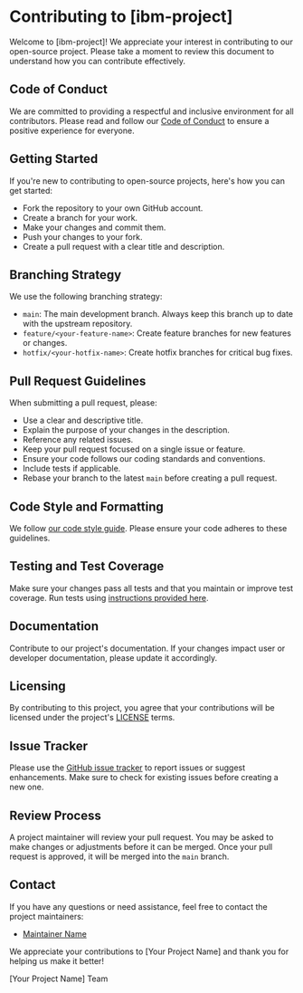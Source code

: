 # Contributing to [ibm-project]

Welcome to [ibm-project]! We appreciate your interest in contributing to our open-source project. Please take a moment to review this document to understand how you can contribute effectively.

## Code of Conduct

We are committed to providing a respectful and inclusive environment for all contributors. Please read and follow our [Code of Conduct](CODE_OF_CONDUCT.md) to ensure a positive experience for everyone.

## Getting Started

If you're new to contributing to open-source projects, here's how you can get started:

- Fork the repository to your own GitHub account.
- Create a branch for your work.
- Make your changes and commit them.
- Push your changes to your fork.
- Create a pull request with a clear title and description.

## Branching Strategy

We use the following branching strategy:

- `main`: The main development branch. Always keep this branch up to date with the upstream repository.
- `feature/<your-feature-name>`: Create feature branches for new features or changes.
- `hotfix/<your-hotfix-name>`: Create hotfix branches for critical bug fixes.

## Pull Request Guidelines

When submitting a pull request, please:

- Use a clear and descriptive title.
- Explain the purpose of your changes in the description.
- Reference any related issues.
- Keep your pull request focused on a single issue or feature.
- Ensure your code follows our coding standards and conventions.
- Include tests if applicable.
- Rebase your branch to the latest `main` before creating a pull request.

## Code Style and Formatting

We follow [our code style guide](CODE_STYLE.md). Please ensure your code adheres to these guidelines.

## Testing and Test Coverage

Make sure your changes pass all tests and that you maintain or improve test coverage. Run tests using [instructions provided here](TESTING.md).

## Documentation

Contribute to our project's documentation. If your changes impact user or developer documentation, please update it accordingly.

## Licensing

By contributing to this project, you agree that your contributions will be licensed under the project's [LICENSE](LICENSE) terms.

## Issue Tracker

Please use the [GitHub issue tracker](https://github.com/yourusername/yourproject/issues) to report issues or suggest enhancements. Make sure to check for existing issues before creating a new one.

## Review Process

A project maintainer will review your pull request. You may be asked to make changes or adjustments before it can be merged. Once your pull request is approved, it will be merged into the `main` branch.

## Contact

If you have any questions or need assistance, feel free to contact the project maintainers:

- [Maintainer Name](https://github.com/maintainername)

We appreciate your contributions to [Your Project Name] and thank you for helping us make it better!

[Your Project Name] Team

